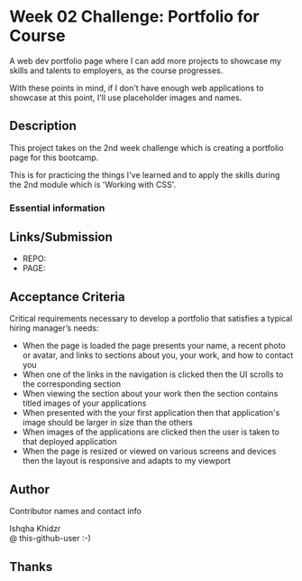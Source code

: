 # Week 02 Challenge: Portfolio for Course

A web dev portfolio page where I can add more projects to showcase my skills and talents to employers, as the course progresses. 

With these points in mind, if I don't have enough web applications to showcase at this point, I'll use placeholder images and names. 

## Description

This project takes on the 2nd week challenge which is creating a portfolio page for this bootcamp.

This is for practicing the things I've learned and to apply the skills during the 2nd module which is 'Working with CSS'.

### Essential information

## Links/Submission

* REPO: 
* PAGE: 

## Acceptance Criteria

Critical requirements necessary to develop a portfolio that satisfies a typical hiring manager’s needs:

* When the page is loaded the page presents your name, a recent photo or avatar, and links to sections about you, your work, and how to contact you
* When one of the links in the navigation is clicked then the UI scrolls to the corresponding section
* When viewing the section about your work then the section contains titled images of your applications
* When presented with the your first application then that application's image should be larger in size than the others
* When images of the applications are clicked then the user is taken to that deployed application
* When the page is resized or viewed on various screens and devices then the layout is responsive and adapts to my viewport

## Author

Contributor names and contact info

Ishqha Khidzr  
@ this-github-user :-)

## Thanks